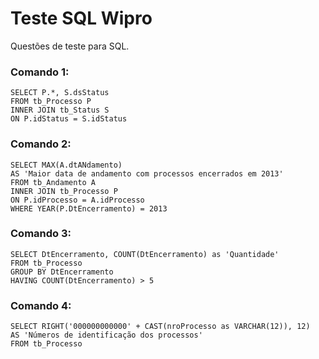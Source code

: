 # Teste SQL Wipro
Questões de teste para SQL.

### Comando 1:

``` 
SELECT P.*, S.dsStatus 
FROM tb_Processo P
INNER JOIN tb_Status S
ON P.idStatus = S.idStatus
```   

### Comando 2:

```
SELECT MAX(A.dtANdamento)
AS 'Maior data de andamento com processos encerrados em 2013'
FROM tb_Andamento A
INNER JOIN tb_Processo P
ON P.idProcesso = A.idProcesso
WHERE YEAR(P.DtEncerramento) = 2013
```


### Comando 3:

```
SELECT DtEncerramento, COUNT(DtEncerramento) as 'Quantidade'
FROM tb_Processo
GROUP BY DtEncerramento
HAVING COUNT(DtEncerramento) > 5
```

### Comando 4:

```
SELECT RIGHT('000000000000' + CAST(nroProcesso as VARCHAR(12)), 12) 
AS 'Números de identificação dos processos'	
FROM tb_Processo
```

